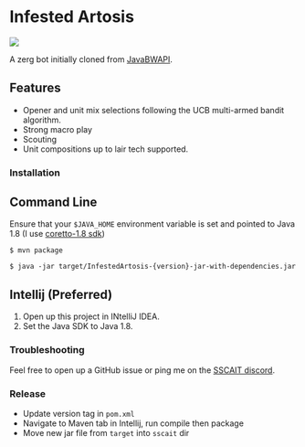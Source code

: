 #  Infested Artosis

![](https://github.com/BradEwing/InfestedArtosis/actions/workflows/ci.yaml/badge.svg)

A zerg bot initially cloned from [JavaBWAPI](https://github.com/JavaBWAPI/jbwapi-java-template).

## Features

- Opener and unit mix selections following the UCB multi-armed bandit algorithm. 
- Strong macro play
- Scouting
- Unit compositions up to lair tech supported. 

### Installation

## Command Line

Ensure that your `$JAVA_HOME` environment variable is set and pointed to Java 1.8 (I use [coretto-1.8 sdk](https://docs.aws.amazon.com/corretto/latest/corretto-8-ug/downloads-list.html))
```
$ mvn package
```


```
$ java -jar target/InfestedArtosis-{version}-jar-with-dependencies.jar
```

## Intellij (Preferred)

1. Open up this project in INtelliJ IDEA.
2. Set the Java SDK to Java 1.8. 

### Troubleshooting

Feel free to open up a GitHub issue or ping me on the [SSCAIT discord](https://discord.gg/DWHudeXmJE).

### Release

- Update version tag in `pom.xml`
- Navigate to Maven tab in Intellij, run compile then package
- Move new jar file from `target` into `sscait` dir
